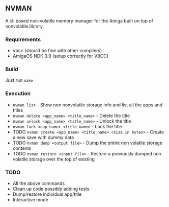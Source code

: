 ## NVMAN

A cli based non-volatile memory manager for the Amiga built on top of nonvolatile.library.

### Requirements
* vbcc (should be fine with other compilers)
* AmigaOS NDK 3.9 (setup correctly for VBCC)

### Build 
Just run `make`

### Execution
* `nvman list` - Show non nonvolatile storage info and list all the apps and titles 
* `nvman delete <app_name> <title_name>` - Delete the title
* `nvman unlock <app_name> <title_name>` - Unlock the title
* `nvman lock <app_name> <title_name>` - Lock the title
* TODO `nvman create <app_name> <title_name> <size in bytes>` - Create a new save with dummy data
* TODO `nvman dump <output file>` - Dump the entire non volatile storage contents
* TODO `nvman restore <input file>` - Restore a previously dumped non volatile storage over the top of existing

### TODO
* All the above commands
* Clean up code possibly adding tests
* Dump/restore individual app/title
* Interactive mode
